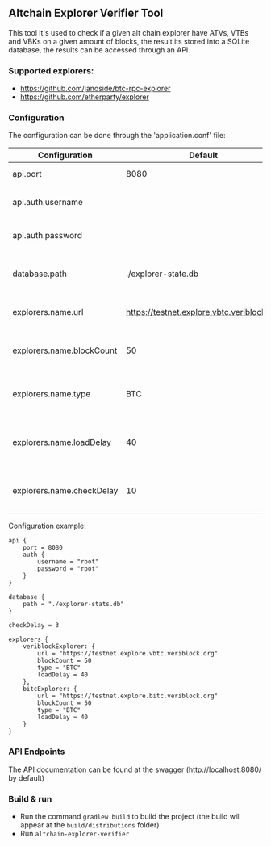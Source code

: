 ## Altchain Explorer Verifier Tool
This tool it's used to check if a given alt chain explorer have ATVs, VTBs and VBKs on a given amount of blocks, 
the result its stored into a SQLite database, the results can be accessed through an API.

### Supported explorers:
* https://github.com/janoside/btc-rpc-explorer
* https://github.com/etherparty/explorer

### Configuration 
The configuration can be done through the 'application.conf' file:

| Configuration                 | Default                                       | Description                                                                                                                                      |
|-------------------------------|-----------------------------------------------|-------------------------------------------|
| api.port                      | 8080                                          | The API port                              |
| api.auth.username             |                                               | The API basic auth username               |
| api.auth.password             |                                               | The API basic auth password               |
| database.path                 | ./explorer-state.db                           | The database path and file name           |
| explorers.name.url            | https://testnet.explore.vbtc.veriblock.org    | The explorer url to check                 |
| explorers.name.blockCount     | 50                                            | The number of blocks to check             |
| explorers.name.type           | BTC                                           | The explorer type: BTC or ETH             |
| explorers.name.loadDelay      | 40                                            | The specific delay used by the parser     |
| explorers.name.checkDelay     | 10                                            | The delay in minutes between checks       |

Configuration example:
```
api {
    port = 8080
    auth {
        username = "root"
        password = "root"
    }
}

database {
    path = "./explorer-stats.db"
}

checkDelay = 3

explorers {
    veriblockExplorer: {
        url = "https://testnet.explore.vbtc.veriblock.org"
        blockCount = 50
        type = "BTC"
        loadDelay = 40
    },
    bitcExplorer: {
        url = "https://testnet.explore.bitc.veriblock.org"
        blockCount = 50
        type = "BTC"
        loadDelay = 40
    }
}
```

### API Endpoints
The API documentation can be found at the swagger (http://localhost:8080/ by default)

### Build & run
* Run the command ```gradlew build``` to build the project (the build will appear at the ```build/distributions``` folder)
* Run ```altchain-explorer-verifier```